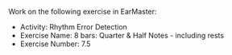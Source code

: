 Work on the following exercise in EarMaster:
- Activity: Rhythm Error Detection
- Exercise Name: 8 bars: Quarter & Half Notes - including rests
- Exercise Number: 7.5
